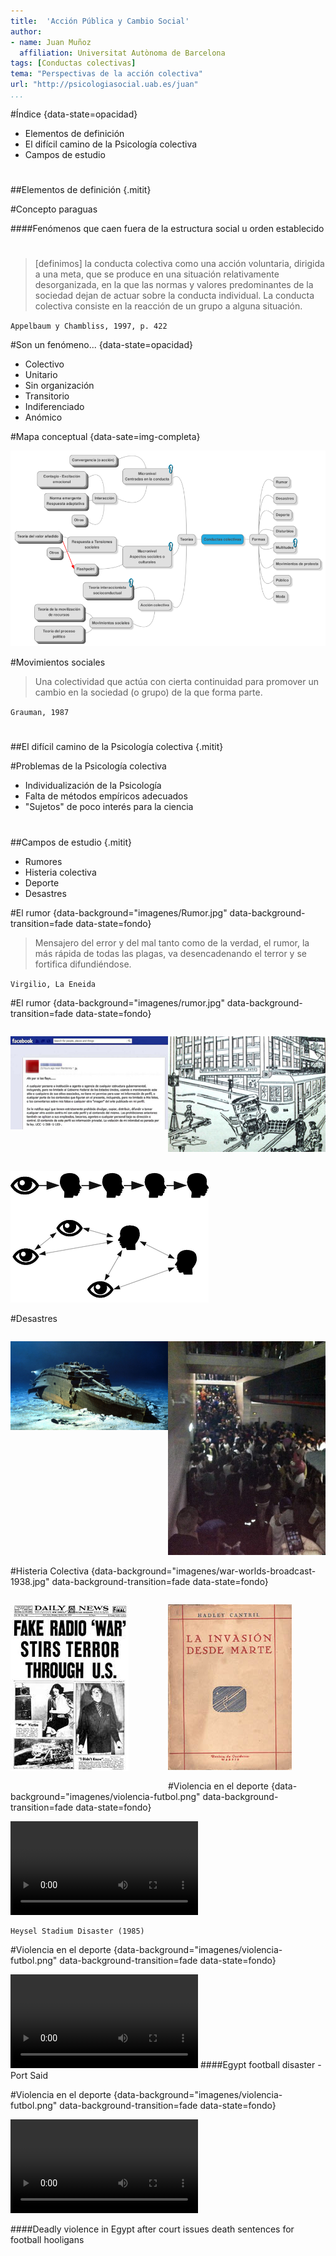 ```yaml
---
title:  'Acción Pública y Cambio Social'
author:
- name: Juan Muñoz
  affiliation: Universitat Autònoma de Barcelona
tags: [Conductas colectivas]
tema: "Perspectivas de la acción colectiva"
url: "http://psicologiasocial.uab.es/juan"
...
```


#Índice {data-state=opacidad}

* Elementos de definición
* El difícil camino de la Psicología colectiva
* Campos de estudio

#

##Elementos de definición {.mitit}

#Concepto paraguas

####Fenómenos que caen fuera de la estructura social u orden establecido

#
>[definimos] la conducta colectiva como una acción voluntaria, dirigida a una meta, que se produce en una situación relativamente desorganizada, en la que las normas y valores predominantes de la sociedad dejan de actuar sobre la conducta individual. La conducta colectiva consiste en la reacción de un grupo a alguna situación.

`Appelbaum y Chambliss, 1997, p. 422`

#Son un fenómeno... {data-state=opacidad}
- Colectivo
- Unitario
- Sin organización
- Transitorio
- Indiferenciado
- Anómico

#Mapa conceptual {data-sate=img-completa}

![Mapa conceptual](imagenes/Mapa.png)

#Movimientos sociales
>Una colectividad que actúa con cierta continuidad para promover un cambio en la sociedad (o grupo) de la que forma parte.

`Grauman, 1987`

#

##El difícil camino de la Psicología colectiva {.mitit}


#Problemas de la Psicología colectiva

- Individualización de la Psicología
- Falta de métodos empíricos adecuados
- "Sujetos" de poco interés para la ciencia

#

##Campos de estudio  {.mitit}

- Rumores
- Histeria colectiva
- Deporte
- Desastres

#El rumor {data-background="imagenes/Rumor.jpg" data-background-transition=fade data-state=fondo}

> Mensajero del error y del mal tanto como de la verdad, el rumor, la más rápida de todas las plagas, va desencadenando el terror y se fortifica difundiéndose.

`Virgilio, La Eneida`

#El rumor {data-background="imagenes/rumor.jpg" data-background-transition=fade data-state=fondo}

<div id="column1" style="float:left; margin:0; width:50%;">

![Leyendas urbanas](imagenes/rumor-facebook.jpg "Leyendas urbanas")

</div>

<div id="column1" style="float:left; margin:0; width:50%;">


![Allport y Postman](imagenes/AllportPostman.jpg "Allport y Postman")

</div>

<div id="column1" style="float:left; margin:0; width:100%;">

![Formas de transmisióm](imagenes/rumor-transmision.png "Formas de transmisión")

</div>

#Desastres

<div id="column1" style="float:left; margin:0; width:50%;">

![Titanic](imagenes/titanic.png "Titanic")

</div>

<div id="column1" style="float:left; margin:0; width:50%;">

![Madrid Arena](imagenes/madrid-arena.jpg "Madrid Arena")

</div>

#Histeria Colectiva {data-background="imagenes/war-worlds-broadcast-1938.jpg" data-background-transition=fade data-state=fondo}

<div id="column1" style="float:left; margin:0; width:50%;">

![La Guerra de los Mundos](imagenes/war-of-words.png "La Guerra de los Mundos")

</div>

<div id="column2" style="float:left; margin:0; width:50%;">

![Cantril](imagenes/Cantril-invasion.png "Cantril")

</div>



#Violencia en el deporte {data-background="imagenes/violencia-futbol.png" data-background-transition=fade data-state=fondo}

<video class="stretch" controls><source src="multimedia/HeyselStadium.mp4"></video>

```
Heysel Stadium Disaster (1985)
```

#Violencia en el deporte {data-background="imagenes/violencia-futbol.png" data-background-transition=fade data-state=fondo}

<video class="stretch"  controls><source src="multimedia/EgyptPortSaid.mp4"></video>
####Egypt football disaster - Port Said

#Violencia en el deporte {data-background="imagenes/violencia-futbol.png" data-background-transition=fade data-state=fondo}

<video class="stretch"  controls><source src="multimedia/EgyptAfter.mp4"></video>

####Deadly violence in Egypt after court issues death sentences for football hooligans

